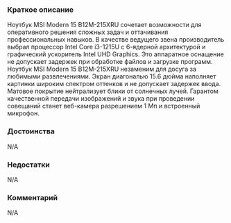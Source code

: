 ### **Краткое описание**
Ноутбук MSI Modern 15 B12M-215XRU сочетает возможности для оперативного решения сложных задач и оттачивания профессиональных навыков. В качестве ведущего звена производитель выбрал процессор Intel Core i3-1215U с 6-ядерной архитектурой и графический ускоритель Intel UHD Graphics. Это аппаратное оснащение не допускает задержек при обработке файлов и загрузке программ.  Ноутбук MSI Modern 15 B12M-215XRU незаменим для досуга за любимыми развлечениями. Экран диагональю 15.6 дюйма наполняет картинки широким спектром оттенков и не допускает задержек ввода. Матовое покрытие нейтрализует блики от солнечных лучей. Гарантом качественной передачи изображений и звука при проведении совещаний станет веб-камера разрешением 1 Мп и встроенный микрофон.

### **Достоинства**
N/A

### **Недостатки**
N/A

### **Комментарий**
N/A
